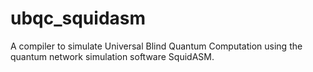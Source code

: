 # ubqc_squidasm
A compiler to simulate Universal Blind Quantum Computation using the quantum network simulation software SquidASM.
